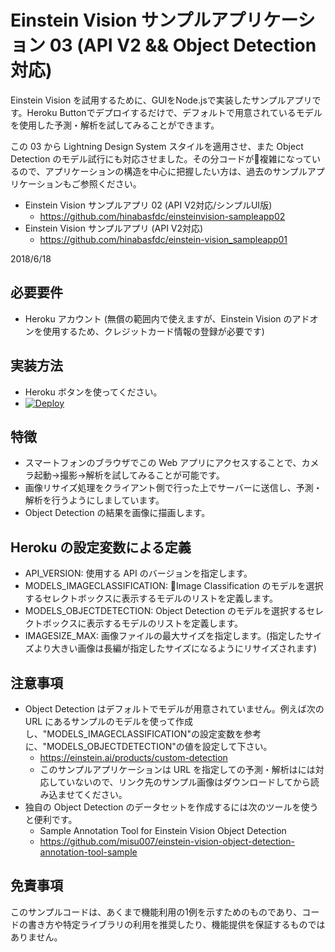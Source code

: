 # Einstein Vision サンプルアプリケーション 03 (API V2 && Object Detection 対応)

Einstein Vision を試用するために、GUIをNode.jsで実装したサンプルアプリです。Heroku Buttonでデプロイするだけで、デフォルトで用意されているモデルを使用した予測・解析を試してみることができます。

この 03 から Lightning Design System スタイルを適用させ、また Object Detection のモデル試行にも対応させました。その分コードが複雑になっているので、アプリケーションの構造を中心に把握したい方は、過去のサンプルアプリケーションもご参照ください。
- Einstein Vision サンプルアプリ 02 (API V2対応/シンプルUI版)
    - https://github.com/hinabasfdc/einsteinvision-sampleapp02
- Einstein Vision サンプルアプリ (API V2対応)
    - https://github.com/hinabasfdc/einstein-vision_sampleapp01

2018/6/18

## 必要要件

- Heroku アカウント (無償の範囲内で使えますが、Einstein Vision のアドオンを使用するため、クレジットカード情報の登録が必要です)

## 実装方法

- Heroku ボタンを使ってください。
- [![Deploy](https://www.herokucdn.com/deploy/button.png)](https://heroku.com/deploy)

## 特徴

- スマートフォンのブラウザでこの Web アプリにアクセスすることで、カメラ起動→撮影→解析を試してみることが可能です。
- 画像リサイズ処理をクライアント側で行った上でサーバーに送信し、予測・解析を行うようにしましています。
- Object Detection の結果を画像に描画します。

## Heroku の設定変数による定義

- API_VERSION: 使用する API のバージョンを指定します。
- MODELS_IMAGECLASSIFICATION: Image Classification のモデルを選択するセレクトボックスに表示するモデルのリストを定義します。
- MODELS_OBJECTDETECTION: Object Detection のモデルを選択するセレクトボックスに表示するモデルのリストを定義します。
- IMAGESIZE_MAX: 画像ファイルの最大サイズを指定します。(指定したサイズより大きい画像は長編が指定したサイズになるようにリサイズされます)

## 注意事項

- Object Detection はデフォルトでモデルが用意されていません。例えば次の URL にあるサンプルのモデルを使って作成し、"MODELS_IMAGECLASSIFICATION"の設定変数を参考に、"MODELS_OBJECTDETECTION"の値を設定して下さい。
    - https://einstein.ai/products/custom-detection
    - このサンプルアプリケーションは URL を指定しての予測・解析はには対応していないので、リンク先のサンプル画像はダウンロードしてから読み込ませてください。
- 独自の Object Detection のデータセットを作成するには次のツールを使うと便利です。
    - Sample Annotation Tool for Einstein Vision Object Detection
    - https://github.com/misu007/einstein-vision-object-detection-annotation-tool-sample

## 免責事項

このサンプルコードは、あくまで機能利用の1例を示すためのものであり、コードの書き方や特定ライブラリの利用を推奨したり、機能提供を保証するものではありません。